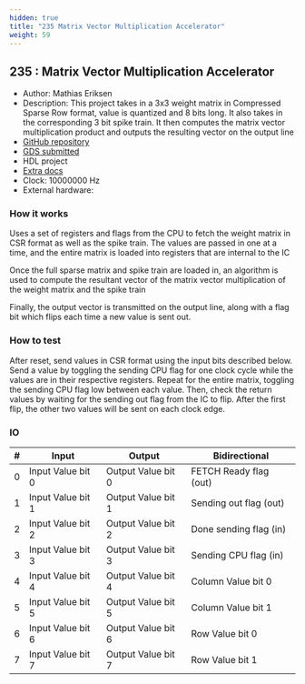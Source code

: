 ```yaml
---
hidden: true
title: "235 Matrix Vector Multiplication Accelerator"
weight: 59
---
```


## 235 : Matrix Vector Multiplication Accelerator

* Author: Mathias Eriksen
* Description: This project takes in a 3x3 weight matrix in Compressed Sparse Row format, value is quantized and 8 bits long. It also takes in the corresponding 3 bit spike train. It then computes the matrix vector multiplication product and outputs the resulting vector on the output line
* [GitHub repository](https://github.com/MathiasTEriksen/tt05-SparcityAware)
* [GDS submitted](https://github.com/MathiasTEriksen/tt05-SparcityAware/actions/runs/6756294706)
* HDL project
* [Extra docs]()
* Clock: 10000000 Hz
* External hardware: 



### How it works

Uses a set of registers and flags from the CPU to fetch the weight matrix in CSR format
as well as the spike train. The values are passed in one at a time, and the entire matrix
is loaded into registers that are internal to the IC

Once the full sparse matrix and spike train are loaded in, an algorithm is used to compute
the resultant vector of the matrix vector multiplication of the weight matrix and the spike train

Finally, the output vector is transmitted on the output line, along with a flag bit which flips
each time a new value is sent out.


### How to test

After reset, send values in CSR format using the input bits described below. Send a value by toggling
the sending CPU flag for one clock cycle while the values are in their respective registers. Repeat
for the entire matrix, toggling the sending CPU flag low between each value. Then, check the return
values by waiting for the sending out flag from the IC to flip. After the first flip, the other
two values will be sent on each clock edge.


### IO

| # | Input        | Output       | Bidirectional      |
|---|--------------|--------------| -------------------|
| 0 | Input Value bit 0  | Output Value bit 0 | FETCH Ready flag (out) |
| 1 | Input Value bit 1  | Output Value bit 1 | Sending out flag  (out) |
| 2 | Input Value bit 2  | Output Value bit 2 | Done sending flag (in) |
| 3 | Input Value bit 3  | Output Value bit 3 | Sending CPU flag (in) |
| 4 | Input Value bit 4  | Output Value bit 4 | Column Value bit 0 |
| 5 | Input Value bit 5  | Output Value bit 5 | Column Value bit 1 |
| 6 | Input Value bit 6  | Output Value bit 6 | Row Value bit 0 |
| 7 | Input Value bit 7  | Output Value bit 7 | Row Value bit 1 |
